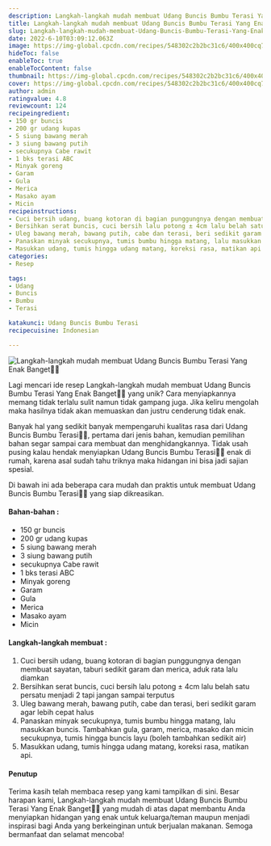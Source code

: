 ```yaml
---
description: Langkah-langkah mudah membuat Udang Buncis Bumbu Terasi Yang Enak Banget"
title: Langkah-langkah mudah membuat Udang Buncis Bumbu Terasi Yang Enak Banget
slug: Langkah-langkah-mudah-membuat-Udang-Buncis-Bumbu-Terasi-Yang-Enak-Banget
date: 2022-6-10T03:09:12.063Z
image: https://img-global.cpcdn.com/recipes/548302c2b2bc31c6/400x400cq70/photo.jpg
hideToc: false
enableToc: true
enableTocContent: false
thumbnail: https://img-global.cpcdn.com/recipes/548302c2b2bc31c6/400x400cq70/photo.jpg
cover: https://img-global.cpcdn.com/recipes/548302c2b2bc31c6/400x400cq70/photo.jpg
author: admin
ratingvalue: 4.8
reviewcount: 124
recipeingredient:
- 150 gr buncis
- 200 gr udang kupas
- 5 siung bawang merah
- 3 siung bawang putih
- secukupnya Cabe rawit
- 1 bks terasi ABC
- Minyak goreng
- Garam
- Gula
- Merica
- Masako ayam
- Micin
recipeinstructions:
- Cuci bersih udang, buang kotoran di bagian punggungnya dengan membuat sayatan, taburi sedikit garam dan merica, aduk rata lalu diamkan
- Bersihkan serat buncis, cuci bersih lalu potong ± 4cm lalu belah satu persatu menjadi 2 tapi jangan sampai terputus
- Uleg bawang merah, bawang putih, cabe dan terasi, beri sedikit garam agar lebih cepat halus
- Panaskan minyak secukupnya, tumis bumbu hingga matang, lalu masukkan buncis. Tambahkan gula, garam, merica, masako dan micin secukupnya, tumis hingga buncis layu (boleh tambahkan sedikit air)
- Masukkan udang, tumis hingga udang matang, koreksi rasa, matikan api.
categories:
- Resep

tags:
- Udang
- Buncis
- Bumbu
- Terasi

katakunci: Udang Buncis Bumbu Terasi
recipecuisine: Indonesian

---
```


![Langkah-langkah mudah membuat Udang Buncis Bumbu Terasi Yang Enak Banget👩‍🍳](https://img-global.cpcdn.com/recipes/548302c2b2bc31c6/400x400cq70/photo.jpg)

Lagi mencari ide resep Langkah-langkah mudah membuat Udang Buncis Bumbu Terasi Yang Enak Banget👩‍🍳 yang unik? Cara menyiapkannya memang tidak terlalu sulit namun tidak gampang juga. Jika keliru mengolah maka hasilnya tidak akan memuaskan dan justru cenderung tidak enak.

Banyak hal yang sedikit banyak mempengaruhi kualitas rasa dari Udang Buncis Bumbu Terasi👩‍🍳, pertama dari jenis bahan, kemudian pemilihan bahan segar sampai cara membuat dan menghidangkannya. Tidak usah pusing kalau hendak menyiapkan Udang Buncis Bumbu Terasi👩‍🍳 enak di rumah, karena asal sudah tahu triknya maka hidangan ini bisa jadi sajian spesial.

Di bawah ini ada beberapa cara mudah dan praktis untuk membuat Udang Buncis Bumbu Terasi👩‍🍳 yang siap dikreasikan.

<!--inarticleads1-->

#### Bahan-bahan :

- 150 gr buncis
- 200 gr udang kupas
- 5 siung bawang merah
- 3 siung bawang putih
- secukupnya Cabe rawit
- 1 bks terasi ABC
- Minyak goreng
- Garam
- Gula
- Merica
- Masako ayam
- Micin

<!--inarticleads2-->

#### Langkah-langkah membuat :

1. Cuci bersih udang, buang kotoran di bagian punggungnya dengan membuat sayatan, taburi sedikit garam dan merica, aduk rata lalu diamkan
1. Bersihkan serat buncis, cuci bersih lalu potong ± 4cm lalu belah satu persatu menjadi 2 tapi jangan sampai terputus
1. Uleg bawang merah, bawang putih, cabe dan terasi, beri sedikit garam agar lebih cepat halus
1. Panaskan minyak secukupnya, tumis bumbu hingga matang, lalu masukkan buncis. Tambahkan gula, garam, merica, masako dan micin secukupnya, tumis hingga buncis layu (boleh tambahkan sedikit air)
1. Masukkan udang, tumis hingga udang matang, koreksi rasa, matikan api.

#### Penutup

Terima kasih telah membaca resep yang kami tampilkan di sini. Besar harapan kami, Langkah-langkah mudah membuat Udang Buncis Bumbu Terasi Yang Enak Banget👩‍🍳 yang mudah di atas dapat membantu Anda menyiapkan hidangan yang enak untuk keluarga/teman maupun menjadi inspirasi bagi Anda yang berkeinginan untuk berjualan makanan. Semoga bermanfaat dan selamat mencoba!